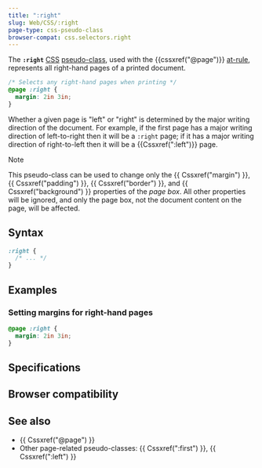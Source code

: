 ```yaml
---
title: ":right"
slug: Web/CSS/:right
page-type: css-pseudo-class
browser-compat: css.selectors.right
---
```




The **`:right`** [CSS](/Web/CSS) [pseudo-class](/Web/CSS/Pseudo-classes), used with the {{cssxref("@page")}} [at-rule](/Web/CSS/At-rule), represents all right-hand pages of a printed document.

```css
/* Selects any right-hand pages when printing */
@page :right {
  margin: 2in 3in;
}
```

Whether a given page is "left" or "right" is determined by the major writing direction of the document. For example, if the first page has a major writing direction of left-to-right then it will be a `:right` page; if it has a major writing direction of right-to-left then it will be a {{Cssxref(":left")}} page.

> [!NOTE]
> This pseudo-class can be used to change only the {{ Cssxref("margin") }}, {{ Cssxref("padding") }}, {{ Cssxref("border") }}, and {{ Cssxref("background") }} properties of the _page box_. All other properties will be ignored, and only the page box, not the document content on the page, will be affected.

## Syntax

```css
:right {
  /* ... */
}
```

## Examples

### Setting margins for right-hand pages

```css
@page :right {
  margin: 2in 3in;
}
```

## Specifications



## Browser compatibility



## See also

- {{ Cssxref("@page") }}
- Other page-related pseudo-classes: {{ Cssxref(":first") }}, {{ Cssxref(":left") }}

